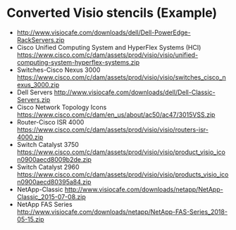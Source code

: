 # Converted Visio stencils (Example)

- http://www.visiocafe.com/downloads/dell/Dell-PowerEdge-RackServers.zip
- Cisco Unified Computing System and HyperFlex Systems (HCI)
  https://www.cisco.com/c/dam/assets/prod/visio/visio/unified-computing-system-hyperflex-systems.zip
- Switches-Cisco Nexus 3000
  https://www.cisco.com/c/dam/assets/prod/visio/visio/switches_cisco_nexus_3000.zip
- Dell Servers
  http://www.visiocafe.com/downloads/dell/Dell-Classic-Servers.zip
- Cisco Network Topology Icons
  https://www.cisco.com/c/dam/en_us/about/ac50/ac47/3015VSS.zip
- Router-Cisco ISR 4000
  https://www.cisco.com/c/dam/assets/prod/visio/visio/routers-isr-4000.zip
- Switch Catalyst 3750
  https://www.cisco.com/c/dam/assets/prod/visio/visio/product_visio_icon0900aecd8009b2de.zip
- Switch Catalyst 2960
  https://www.cisco.com/c/dam/assets/prod/visio/visio/products_visio_icon0900aecd80395a84.zip
- NetApp-Classic
  http://www.visiocafe.com/downloads/netapp/NetApp-Classic_2015-07-08.zip
- NetApp FAS Series
  http://www.visiocafe.com/downloads/netapp/NetApp-FAS-Series_2018-05-15.zip
